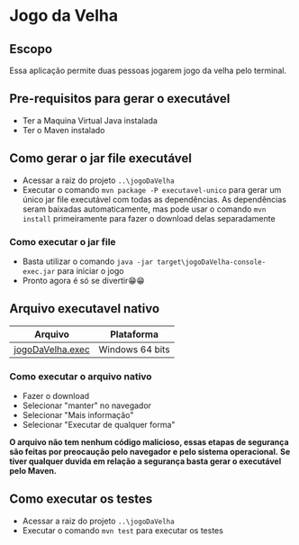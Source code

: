 # Jogo da Velha

## Escopo
Essa aplicação permite duas pessoas jogarem jogo da velha pelo terminal.

## Pre-requisitos para gerar o executável
- Ter a Maquina Virtual Java instalada
- Ter o Maven instalado
    
## Como gerar o jar file executável
- Acessar a raiz do projeto `..\jogoDaVelha`
- Executar o comando `mvn package -P executavel-unico` para gerar um único jar file executável com todas as dependências. As dependências seram baixadas automaticamente, mas pode usar o comando `mvn install` primeiramente para fazer o download delas separadamente

### Como executar o jar file
- Basta utilizar o comando `java -jar target\jogoDaVelha-console-exec.jar` para iniciar o jogo
- Pronto agora é só se divertir😁😁

## Arquivo executavel nativo
| Arquivo                                                                                             | Plataforma      |
|-----------------------------------------------------------------------------------------------------|-----------------|
| [jogoDaVelha.exec](https://docs.google.com/uc?export=download&id=1a5H6mmuTmbskagjsa66K4-tm5z7wT5AX) | Windows 64 bits |

### Como executar o arquivo nativo
- Fazer o download
- Selecionar "manter" no navegador
- Selecionar "Mais informação"
- Selecionar "Executar de qualquer forma"
    
**O arquivo não tem nenhum código malicioso, essas etapas de segurança são feitas por preocaução pelo navegador e pelo sistema operacional.**
**Se tiver qualquer duvida em relação a segurança basta gerar o executável pelo Maven.**


## Como executar os testes
- Acessar a raiz do projeto `..\jogoDaVelha`
- Executar o comando `mvn test` para executar os testes

